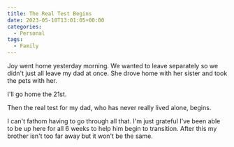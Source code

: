 ```yaml
---
title: The Real Test Begins
date: 2023-05-10T13:01:05+00:00
categories:
  - Personal
tags:
  - Family
---
```


Joy went home yesterday morning. We wanted to leave separately so we didn't just all leave my dad at once. She drove home with her sister and took the pets with her.

I'll go home the 21st.

Then the real test for my dad, who has never really lived alone, begins.

I can't fathom having to go through all that. I'm just grateful I've been able to be up here for all 6 weeks to help him begin to transition. After this my brother isn't too far away but it won't be the same.